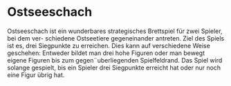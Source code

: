 # Ostseeschach

Ostseeschach ist ein wunderbares strategisches Brettspiel für zwei Spieler, bei dem ver-
schiedene Ostseetiere gegeneinander antreten. Ziel des Spiels ist es, drei Siegpunkte zu
erreichen. Dies kann auf verschiedene Weise geschehen: Entweder bildet man drei hohe
Figuren oder man bewegt eigene Figuren bis zum gegen¨uberliegenden Spielfeldrand. Das
Spiel wird solange gespielt, bis ein Spieler drei Siegpunkte erreicht hat oder nur noch eine
Figur übrig hat.
